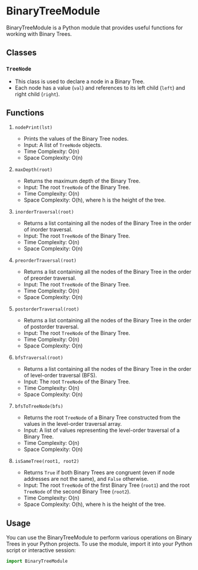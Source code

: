 # BinaryTreeModule

BinaryTreeModule is a Python module that provides useful functions for working with Binary Trees.

## Classes

### `TreeNode`

- This class is used to declare a node in a Binary Tree.
- Each node has a value (`val`) and references to its left child (`left`) and right child (`right`).

## Functions

1. `nodePrint(lst)`
   - Prints the values of the Binary Tree nodes.
   - Input: A list of `TreeNode` objects.
   - Time Complexity: O(n)
   - Space Complexity: O(n)

2. `maxDepth(root)`
   - Returns the maximum depth of the Binary Tree.
   - Input: The root `TreeNode` of the Binary Tree.
   - Time Complexity: O(n)
   - Space Complexity: O(h), where h is the height of the tree.

3. `inorderTraversal(root)`
   - Returns a list containing all the nodes of the Binary Tree in the order of inorder traversal.
   - Input: The root `TreeNode` of the Binary Tree.
   - Time Complexity: O(n)
   - Space Complexity: O(n)

4. `preorderTraversal(root)`
   - Returns a list containing all the nodes of the Binary Tree in the order of preorder traversal.
   - Input: The root `TreeNode` of the Binary Tree.
   - Time Complexity: O(n)
   - Space Complexity: O(n)
   
5. `postorderTraversal(root)`
   - Returns a list containing all the nodes of the Binary Tree in the order of postorder traversal.
   - Input: The root `TreeNode` of the Binary Tree.
   - Time Complexity: O(n)
   - Space Complexity: O(n)

6. `bfsTraversal(root)`
   - Returns a list containing all the nodes of the Binary Tree in the order of level-order traversal (BFS).
   - Input: The root `TreeNode` of the Binary Tree.
   - Time Complexity: O(n)
   - Space Complexity: O(n)

7. `bfsToTreeNode(bfs)`
   - Returns the root `TreeNode` of a Binary Tree constructed from the values in the level-order traversal array.
   - Input: A list of values representing the level-order traversal of a Binary Tree.
   - Time Complexity: O(n)
   - Space Complexity: O(n)

8. `isSameTree(root1, root2)`
   - Returns `True` if both Binary Trees are congruent (even if node addresses are not the same), and `False` otherwise.
   - Input: The root `TreeNode` of the first Binary Tree (`root1`) and the root `TreeNode` of the second Binary Tree (`root2`).
   - Time Complexity: O(n)
   - Space Complexity: O(h), where h is the height of the tree.

## Usage

You can use the BinaryTreeModule to perform various operations on Binary Trees in your Python projects. To use the module, import it into your Python script or interactive session:

```python
import BinaryTreeModule
